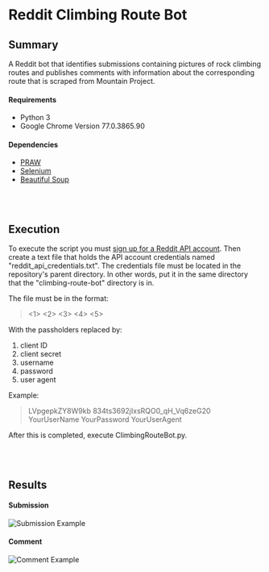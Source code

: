 # Reddit Climbing Route Bot

## Summary 
A Reddit bot that identifies submissions containing pictures of rock climbing routes and publishes comments with information about the corresponding route that is scraped from Mountain Project.

#### Requirements

- Python 3
- Google Chrome Version 77.0.3865.90

#### Dependencies

- [PRAW](https://github.com/praw-dev/praw "GitHub") </br>
- [Selenium](https://github.com/seleniumbase/SeleniumBase "GitHub") </br>
- [Beautiful Soup](https://www.crummy.com/software/BeautifulSoup/bs4/doc/ "Documentation")



</br></br>
## Execution
To execute the script you must [sign up for a Reddit API account](https://www.reddit.com/prefs/apps "Sign up for Reddit API account.").
Then create a text file that holds the API account credentials named "reddit_api_credentials.txt".
The credentials file must be located in the repository's parent directory. In other words, put it in the same directory that the "climbing-route-bot" directory is in.

The file must be in the format:
> <1> <2> <3> <4> <5>

With the passholders replaced by:
1. client ID
2. client secret
3. username
4. password
5. user agent

Example:

> LVpgepkZY8W9kb 834ts3692jIxsRQO0_qH_Vq6zeG20 YourUserName YourPassword YourUserAgent

After this is completed, execute ClimbingRouteBot.py.



</br></br>
## Results

#### Submission
![Submission Example](https://github.com/sethepeterson/climbing-route-bot/blob/master/media/SubmissionExample.PNG)

#### Comment
![Comment Example](https://github.com/sethepeterson/climbing-route-bot/blob/master/media/CommentExample.PNG)
